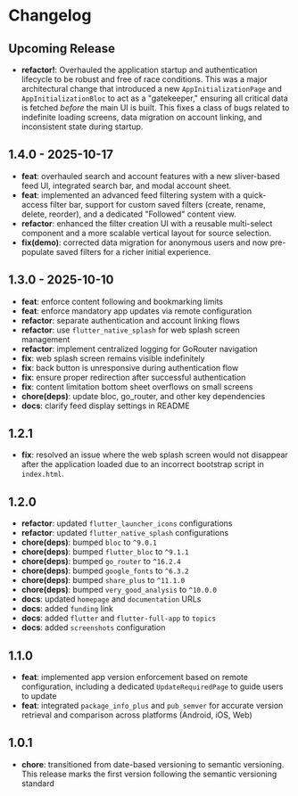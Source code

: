 # Changelog

## Upcoming Release

 - **refactor!**: Overhauled the application startup and authentication lifecycle to be robust and free of race conditions. This was a major architectural change that introduced a new `AppInitializationPage` and `AppInitializationBloc` to act as a "gatekeeper," ensuring all critical data is fetched *before* the main UI is built. This fixes a class of bugs related to indefinite loading screens, data migration on account linking, and inconsistent state during startup.

## 1.4.0 - 2025-10-17

- **feat**: overhauled search and account features with a new sliver-based feed UI, integrated search bar, and modal account sheet.
- **feat**: implemented an advanced feed filtering system with a quick-access filter bar, support for custom saved filters (create, rename, delete, reorder), and a dedicated "Followed" content view.
- **refactor**: enhanced the filter creation UI with a reusable multi-select component and a more scalable vertical layout for source selection.
- **fix(demo)**: corrected data migration for anonymous users and now pre-populate saved filters for a richer initial experience.

## 1.3.0 - 2025-10-10

- **feat**: enforce content following and bookmarking limits
- **feat**: enforce mandatory app updates via remote configuration
- **refactor**: separate authentication and account linking flows
- **refactor**: use `flutter_native_splash` for web splash screen management
- **refactor**: implement centralized logging for GoRouter navigation
- **fix**: web splash screen remains visible indefinitely
- **fix**: back button is unresponsive during authentication flow
- **fix**: ensure proper redirection after successful authentication
- **fix**: content limitation bottom sheet overflows on small screens
- **chore(deps)**: update bloc, go_router, and other key dependencies
- **docs**: clarify feed display settings in README
  
## 1.2.1

- **fix**: resolved an issue where the web splash screen would not disappear after the application loaded due to an incorrect bootstrap script in `index.html`.

## 1.2.0

- **refactor**: updated `flutter_launcher_icons` configurations
- **refactor**: updated `flutter_native_splash` configurations
- **chore(deps)**: bumped `bloc` to `^9.0.1`
- **chore(deps)**: bumped `flutter_bloc` to `^9.1.1`
- **chore(deps)**: bumped `go_router` to `^16.2.4`
- **chore(deps)**: bumped `google_fonts` to `^6.3.2`
- **chore(deps)**: bumped `share_plus` to `^11.1.0`
- **chore(deps)**: bumped `very_good_analysis` to `^10.0.0`
- **docs**: updated `homepage` and `documentation` URLs
- **docs**: added `funding` link
- **docs**: added `flutter` and `flutter-full-app` to `topics`
- **docs**: added `screenshots` configuration

## 1.1.0

- **feat**: implemented app version enforcement based on remote configuration, including a dedicated `UpdateRequiredPage` to guide users to update
- **feat**: integrated `package_info_plus` and `pub_semver` for accurate version retrieval and comparison across platforms (Android, iOS, Web)

## 1.0.1

- **chore**: transitioned from date-based versioning to semantic versioning. This release marks the first version following the semantic versioning standard
